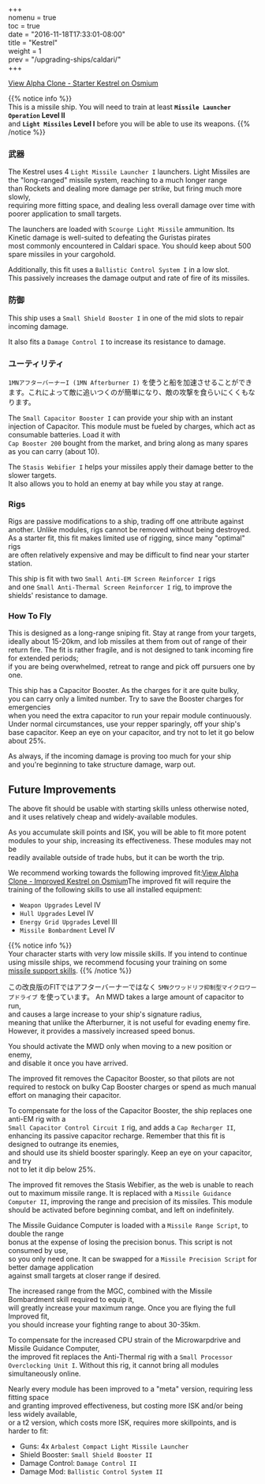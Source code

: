 +++  
nomenu = true  
toc = true  
date = "2016-11-18T17:33:01-08:00"  
title = "Kestrel"  
weight = 1  
prev = "/upgrading-ships/caldari/"  
+++

<object type="image/svg+xml" data="https://o.smium.org/api/convert/118491/svg/118491-alpha-clone---starter-kestrel.svg?privatetoken=8200551619994058752"><a href="https://o.smium.org/loadout/private/118491/8200551619994058752">View Alpha Clone - Starter Kestrel on Osmium</a></object>

{{% notice info %}}  
This is a missile ship. You will need to train at least **`Missile Launcher Operation` Level II**  
and **`Light Missiles` Level I** before you will be able to use its weapons.
{{% /notice %}}

### 武器

The Kestrel uses 4 `Light Missile Launcher I` launchers. Light Missiles are the "long-ranged" missile system, reaching to a much longer range  
than Rockets and dealing more damage per strike, but firing much more slowly,  
requiring more fitting space, and dealing less overall damage over time with poorer application to small targets.

The launchers are loaded with `Scourge Light Missile` ammunition. Its Kinetic damage is well-suited to defeating the Guristas pirates  
most commonly encountered in Caldari space. You should keep about 500 spare missiles in your cargohold.

Additionally, this fit uses a `Ballistic Control System I` in a low slot.  
This passively increases the damage output and rate of fire of its missiles.

### 防御

This ship uses a `Small Shield Booster I` in one of the mid slots to repair incoming damage.

It also fits a `Damage Control I` to increase its resistance to damage.

### ユーティリティ

`1MNアフターバーナーI (1MN Afterburner I)` を使うと船を加速させることができます。これによって敵に追いつくのが簡単になり、敵の攻撃を食らいにくくもなります。

The `Small Capacitor Booster I` can provide your ship with an instant injection of Capacitor. This module must be fueled by charges, which act as consumable batteries. Load it with   
`Cap Booster 200` bought from the market, and bring along as many spares as you can carry (about 10).

The `Stasis Webifier I` helps your missiles apply their damage better to the slower targets.  
It also allows you to hold an enemy at bay while you stay at range.

### Rigs

Rigs are passive modifications to a ship, trading off one attribute against another. Unlike modules, rigs cannot be removed without being destroyed. As a starter fit, this fit makes limited use of rigging, since many "optimal" rigs  
are often relatively expensive and may be difficult to find near your starter station.

This ship is fit with two `Small Anti-EM Screen Reinforcer I` rigs  
and one `Small Anti-Thermal Screen Reinforcer I` rig, to improve the shields' resistance to damage.

### How To Fly

This is designed as a long-range sniping fit. Stay at range from your targets,  
ideally about 15-20km, and lob missiles at them from out of range of their return fire. The fit is rather fragile, and is not designed to tank incoming fire for extended periods;  
if you are being overwhelmed, retreat to range and pick off pursuers one by one.

This ship has a Capacitor Booster. As the charges for it are quite bulky,  
you can carry only a limited number. Try to save the Booster charges for emergencies  
when you need the extra capacitor to run your repair module continuously. Under normal circumstances, use your repper sparingly, off your ship's base capacitor. Keep an eye on your capacitor, and try not to let it go below about 25%.

As always, if the incoming damage is proving too much for your ship  
and you're beginning to take structure damage, warp out.

## Future Improvements

The above fit should be usable with starting skills unless otherwise noted,  
and it uses relatively cheap and widely-available modules.

As you accumulate skill points and ISK, you will be able to fit more potent  
modules to your ship, increasing its effectiveness. These modules may not be  
readily available outside of trade hubs, but it can be worth the trip.

We recommend working towards the following improved fit:<object type="image/svg+xml" data="https://o.smium.org/api/convert/118492/svg/118492-alpha-clone---improved-kestrel.svg?privatetoken=8863426676206338048"><a href="https://o.smium.org/loadout/private/118492/8863426676206338048">View Alpha Clone - Improved Kestrel on Osmium</a></object>The improved fit will require the training of the following skills to use all installed equipment:

* `Weapon Upgrades` Level IV
* `Hull Upgrades` Level IV
* `Energy Grid Upgrades` Level III
* `Missile Bombardment` Level IV

{{% notice info %}}  
Your character starts with very low missile skills. If you intend to continue  
using missile ships, we recommend focusing your training on some   
[missile support skills](/training/combat/#missile-skills).
{{% /notice %}}

この改良版のFITではアフターバーナーではなく `5MNクワッドリフ抑制型マイクロワープドライブ` を使っています。 An MWD takes a large amount of capacitor to run,   
and causes a large increase to your ship's signature radius,  
meaning that unlike the Afterburner, it is not useful for evading enemy fire. However, it provides a massively increased speed bonus.

You should activate the MWD only when moving to a new position or enemy,  
and disable it once you have arrived.

The improved fit removes the Capacitor Booster, so that pilots are not required to restock on bulky Cap Booster charges or spend as much manual effort on managing their capacitor.

To compensate for the loss of the Capacitor Booster, the ship replaces one anti-EM rig with a  
`Small Capacitor Control Circuit I` rig, and adds a `Cap Recharger II`,  
enhancing its passive capacitor recharge. Remember that this fit is designed to outrange its enemies,  
and should use its shield booster sparingly. Keep an eye on your capacitor, and try  
not to let it dip below 25%.

The improved fit removes the Stasis Webifier, as the web is unable to reach out to maximum missile range. It is replaced with a `Missile Guidance Computer II`, improving the range and precision of its missiles. This module should be activated before beginning combat, and left on indefinitely.

The Missile Guidance Computer is loaded with a `Missile Range Script`, to double the range  
bonus at the expense of losing the precision bonus. This script is not consumed by use,  
so you only need one. It can be swapped for a `Missile Precision Script` for better damage application  
against small targets at closer range if desired.

The increased range from the MGC, combined with the Missile Bombardment skill required to equip it,  
will greatly increase your maximum range. Once you are flying the full Improved fit,  
you should increase your fighting range to about 30-35km.

To compensate for the increased CPU strain of the Microwarpdrive and Missile Guidance Computer,  
the improved fit replaces the Anti-Thermal rig with a `Small Processor Overclocking Unit I`. Without this rig, it cannot bring all modules simultaneously online.

Nearly every module has been improved to a "meta" version, requiring less fitting space  
and granting improved effectiveness, but costing more ISK and/or being less widely available,  
or a t2 version, which costs more ISK, requires more skillpoints, and is harder to fit:

* Guns: 4x `Arbalest Compact Light Missile Launcher`
* Shield Booster: `Small Shield Booster II`
* Damage Control: `Damage Control II`
* Damage Mod: `Ballistic Control System II`
